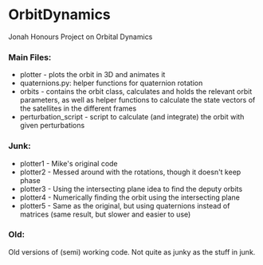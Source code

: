 # OrbitDynamics
Jonah Honours Project on Orbital Dynamics

### Main Files:

* plotter - plots the orbit in 3D and animates it
* quaternions.py: helper functions for quaternion rotation
* orbits - contains the orbit class, calculates and holds the relevant orbit parameters, as well as helper functions to calculate the state vectors of the satellites in the different frames
* perturbation_script - script to calculate (and integrate) the orbit with given perturbations

### Junk:
* plotter1 - Mike's original code
* plotter2 - Messed around with the rotations, though it doesn't keep phase
* plotter3 - Using the intersecting plane idea to find the deputy orbits
* plotter4 - Numerically finding the orbit using the intersecting plane
* plotter5 - Same as the original, but using quaternions instead of matrices (same result, but slower and easier to use)

### Old:
Old versions of (semi) working code. Not quite as junky as the stuff in junk.
